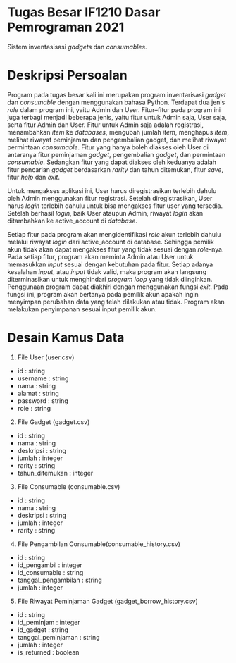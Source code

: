 # Tugas Besar IF1210 Dasar Pemrograman 2021
Sistem inventasisasi _gadgets_ dan _consumables_.

# Deskripsi Persoalan
Program pada tugas besar kali ini merupakan program inventarisasi _gadget_ dan _consumable_ dengan menggunakan bahasa Python. Terdapat dua jenis _role_ dalam program ini, yaitu Admin dan User. Fitur–fitur pada program ini juga terbagi menjadi beberapa jenis, yaitu fitur untuk Admin saja, User saja, serta fitur Admin dan User. Fitur untuk Admin saja adalah registrasi, menambahkan _item_ ke _databases_, mengubah jumlah _item_, menghapus _item_, melihat riwayat peminjaman dan pengembalian gadget, dan melihat riwayat permintaan _consumable_. Fitur yang hanya boleh diakses oleh User di antaranya fitur peminjaman _gadget_, pengembalian _gadget_, dan permintaan _consumable_. Sedangkan fitur yang dapat diakses oleh keduanya adalah fitur pencarian _gadget_ berdasarkan _rarity_ dan tahun ditemukan, fitur _save_, fitur _help_ dan _exit_.


Untuk mengakses aplikasi ini, User harus diregistrasikan terlebih dahulu oleh Admin menggunakan fitur registrasi. Setelah diregistrasikan, User harus _login_ terlebih 
dahulu untuk bisa mengakses fitur user yang tersedia. Setelah berhasil _login_, baik User ataupun Admin, riwayat _login_ akan ditambahkan ke active_account di _database_.


Setiap fitur pada program akan mengidentifikasi _role_ akun terlebih dahulu melalui riwayat _login_ dari active_account di database. Sehingga pemilik akun tidak akan dapat mengakses fitur yang tidak sesuai dengan _role_-nya. Pada setiap fitur, program akan meminta Admin atau User untuk memasukkan _input_ sesuai dengan kebutuhan pada fitur. Setiap adanya kesalahan _input_, atau _input_ tidak valid, maka program akan langsung diterminasikan untuk menghindari _program loop_ yang tidak diinginkan. Penggunaan program dapat diakhiri dengan menggunakan fungsi _exit_. Pada fungsi ini, program akan bertanya pada pemilik akun apakah ingin menyimpan perubahan data yang telah dilakukan atau tidak. Program akan melakukan penyimpanan sesuai input pemilik akun.


# Desain Kamus Data
1. File User (user.csv)
 - id       : string
 - username : string
 - nama     : string
 - alamat   : string
 - password : string
 - role     : string
 
2. File Gadget (gadget.csv)
- id              : string
- nama            : string
- deskripsi       : string
- jumlah          : integer
- rarity          : string
- tahun_ditemukan : integer

3. File Consumable (consumable.csv)
- id        : string
- nama      : string
- deskripsi : string
- jumlah    : integer
- rarity    : string

4. File Pengambilan Consumable(consumable_history.csv)
- id                  : string
- id_pengambil        : integer
- id_consumable       : string
- tanggal_pengambilan : string
- jumlah              : integer

5. File Riwayat Peminjaman Gadget (gadget_borrow_history.csv)
- id                 : string
- id_peminjam        : integer
- id_gadget          : string
- tanggal_peminjaman : string
- jumlah             : integer
- is_returned        : boolean
